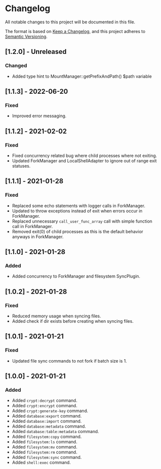 # Changelog
All notable changes to this project will be documented in this file.

The format is based on [Keep a Changelog](https://keepachangelog.com/en/1.0.0/),
and this project adheres to [Semantic Versioning](https://semver.org/spec/v2.0.0.html).

## [1.2.0] - Unreleased
### Changed
- Added type hint to MountManager::getPrefixAndPath() $path variable

## [1.1.3] - 2022-06-20
### Fixed
- Improved error messaging.

## [1.1.2] - 2021-02-02
### Fixed
- Fixed concurrency related bug where child processes where not exiting.
- Updated ForkManager and LocalShellAdapter to ignore out of range exit statuses.

## [1.1.1] - 2021-01-28
### Fixed
- Replaced some echo statements with logger calls in ForkManager.
- Updated to throw exceptions instead of exit when errors occur in ForkManager.
- Replaced unnecessary `call_user_func_array` call with simple function call in ForkManager.
- Removed exit(0) of child processes as this is the default behavior anyways in ForkManager.

## [1.1.0] - 2021-01-28
### Added
- Added concurrency to ForkManager and filesystem SyncPlugin.

## [1.0.2] - 2021-01-28
### Fixed
- Reduced memory usage when syncing files.
- Added check if dir exists before creating when syncing files.

## [1.0.1] - 2021-01-21
### Fixed
- Updated file sync commands to not fork if batch size is 1.

## [1.0.0] - 2021-01-21
### Added
- Added `crypt:decrypt` command.
- Added `crypt:encrypt` command.
- Added `crypt:generate-key` command.
- Added `database:export` command.
- Added `database:import` command.
- Added `database:metadata` command.
- Added `database:table:metadata` command.
- Added `filesystem:copy` command.
- Added `filesystem:ls` command.
- Added `filesystem:mv` command.
- Added `filesystem:rm` command.
- Added `filesystem:sync` command.
- Added `shell:exec` command.
